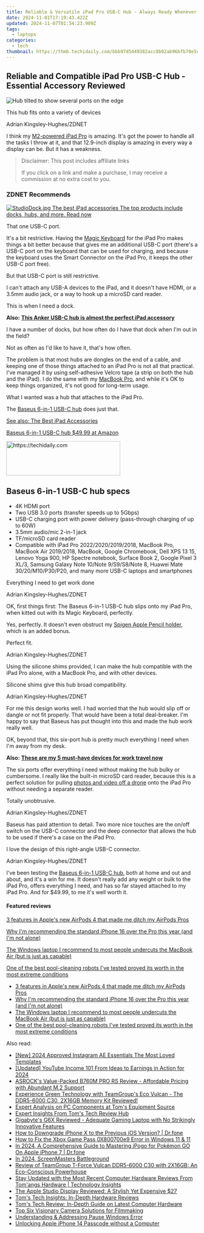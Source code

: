 ```yaml
---
title: Reliable & Versatile iPad Pro USB-C Hub - Always Ready Whenever Needed!
date: 2024-11-01T17:19:43.422Z
updated: 2024-11-07T01:54:23.989Z
tags:
  - laptops
categories:
  - tech
thumbnail: https://thmb.techidaily.com/bbb97d5449382acc8b92ab96bfb70e5ca97a93f11d2d4de93a06ce4ca47d0742.jpg
---
```


## Reliable and Compatible iPad Pro USB-C Hub - Essential Accessory Reviewed

![Hub tilted to show several ports on the edge](https://www.zdnet.com/a/img/resize/3fac0be36c1d0d3b3e4e156837e5e482506ebe9b/2022/12/07/8c109f19-d8a3-41e6-a787-ec5e15285d02/img-1261.jpg?auto=webp&width=1280)

This hub fits onto a variety of devices

Adrian Kingsley-Hughes/ZDNET

I think my [M2-powered iPad Pro](https://apple.sjv.io/c/159047/435031/7613?&sharedId=zdnet&u=https%3A%2F%2Fwww.apple.com%2Fshop%2Fbuy-ipad%2Fipad-pro&subId1=zd-%5F%5FCOM%5FCLICK%5FID%5F%5F-dtp) is amazing. It's got the power to handle all the tasks I throw at it, and that 12.9-inch display is amazing in every way a display can be. But it has a weakness. 

>  Disclaimer: This post includes affiliate links
>
>  If you click on a link and make a purchase, I may receive a commission at no extra cost to you.
>

### **ZDNET** Recommends

[![StudioDock.jpg](https://www.zdnet.com/a/img/resize/da8aa3bce3683c33dc4483e6f20e4af651d17bcf/2021/03/15/b2a0a7a2-1021-4a0a-9e91-1d32dd85185e/img-2718.jpg?auto=webp&fit=crop&frame=1&height=238.5&width=459) The best iPad accessories The top products include docks, hubs, and more.  Read now](https://www.zdnet.com/article/best-ipad-accessories/)

That one USB-C port. 

It's a bit restrictive. Having the [Magic Keyboard](https://apple.sjv.io/c/159047/435031/7613?&sharedId=zdnet&u=https%3A%2F%2Fwww.apple.com%2Fshop%2Fproduct%2FMX3L2LL%2FA%2Fsmart-keyboard-for-ipad-9th-generation-us-english&subId1=zd-%5F%5FCOM%5FCLICK%5FID%5F%5F-dtp) for the iPad Pro makes things a bit better because that gives me an additional USB-C port (there's a USB-C port on the keyboard that can be used for charging, and because the keyboard uses the Smart Connector on the iPad Pro, it keeps the other USB-C port free). 

But that USB-C port is still restrictive. 

I can't attach any USB-A devices to the iPad, and it doesn't have HDMI, or a 3.5mm audio jack, or a way to hook up a microSD card reader. 

This is when I need a dock. 

**Also:** [**This Anker USB-C hub is almost the perfect iPad accessory**](https://www.zdnet.com/article/ankers-551-usb-c-hub-is-almost-the-perfect-ipad-pro-accessory/)

I have a number of docks, but how often do I have that dock when I'm out in the field? 

Not as often as I'd like to have it, that's how often. 

The problem is that most hubs are dongles on the end of a cable, and keeping one of those things attached to an iPad Pro is not all that practical. I've managed it by using self-adhesive Velcro tape (a strip on both the hub and the iPad). I do the same with my [MacBook Pro](https://apple.sjv.io/c/159047/435031/7613?&sharedId=zdnet&u=https%3A%2F%2Fwww.apple.com%2Fshop%2Fbuy-mac%2Fmacbook-pro%2F13-inch&subId1=zd-%5F%5FCOM%5FCLICK%5FID%5F%5F-dtp), and while it's OK to keep things organized, it's not good for long-term usage. 

What I wanted was a hub that attaches to the iPad Pro. 

The [Baseus 6-in-1 USB-C hub](https://buy.geni.us/Proxy.ashx?TSID=368250&GR%5FURL=https%3A%2F%2Fwww.amazon.com%2FBaseus-Aluminum-Charging-Headphone-Compatible%2Fdp%2FB07VX46FPK%3Ftag%3Dzd-buy-button-20%26ascsubtag%3D%5F%5FCOM%5FCLICK%5FID%5F%5F%7Ca028876a-9b60-4ca7-8b88-7e37b242c3f1%7Cdtp&dtb=1) does just that. 

[See also: The Best iPad Accessories](https://www.zdnet.com/article/best-ipad-accessories/)

[Baseus 6-in-1 USB-C hub $49.99 at Amazon](https://buy.geni.us/Proxy.ashx?TSID=368250&GR%5FURL=https%3A%2F%2Fwww.amazon.com%2FBaseus-Aluminum-Charging-Headphone-Compatible%2Fdp%2FB07VX46FPK%3Ftag%3Dzd-buy-button-20%26ascsubtag%3D%5F%5FCOM%5FCLICK%5FID%5F%5F%7Ca028876a-9b60-4ca7-8b88-7e37b242c3f1%7Cdtp&dtb=1)

<!-- affiliate ads begin -->
<a href="https://aligracehair.sjv.io/c/5597632/1948876/19272" target="_top" id="1948876">
  <img src="//a.impactradius-go.com/display-ad/19272-1948876" border="0" alt="https://techidaily.com" width="300" height="90"/>
</a>
<img height="0" width="0" src="https://aligracehair.sjv.io/i/5597632/1948876/19272" style="position:absolute;visibility:hidden;" border="0" />
<!-- affiliate ads end -->

## Baseus 6-in-1 USB-C hub specs

* 4K HDMI port
* Two USB 3.0 ports (transfer speeds up to 5Gbps)
* USB-C charging port with power delivery (pass-through charging of up to 60W)
* 3.5mm audio/mic 2-in-1 jack
* TF/microSD card reader
* Compatible with iPad Pro 2022/2020/2019/2018, MacBook Pro, MacBook Air 2019/2018, MacBook, Google Chromebook, Dell XPS 13 15, Lenovo Yoga 900, HP Spectre notebook, Surface Book 2, Google Pixel 3 XL/3, Samsung Galaxy Note 10/Note 9/S9/S8/Note 8, Huawei Mate 30/20/M10/P30/P20, and many more USB-C laptops and smartphones

Everything I need to get work done

Adrian Kingsley-Hughes/ZDNET

OK, first things first: The Baseus 6-in-1 USB-C hub slips onto my iPad Pro, when kitted out with its Magic Keyboard, perfectly. 

Yes, perfectly. It doesn't even obstruct my [Spigen Apple Pencil holder](https://buy.geni.us/Proxy.ashx?TSID=368250&GR%5FURL=https%3A%2F%2Fwww.amazon.com%2FSpigen-Compatible-Keyboard-Designed-Generation%2Fdp%2FB09V1V34TV%2F%3Ftag%3Dzd-buy-button-20%26ascsubtag%3D%5F%5FCOM%5FCLICK%5FID%5F%5F%7Ca028876a-9b60-4ca7-8b88-7e37b242c3f1%7Cdtp&dtb=1), which is an added bonus. 

Perfect fit.

Adrian Kingsley-Hughes/ZDNET

Using the silicone shims provided, I can make the hub compatible with the iPad Pro alone, with a MacBook Pro, and with other devices. 

Silicone shims give this hub broad compatibility.

Adrian Kingsley-Hughes/ZDNET

For me this design works well. I had worried that the hub would slip off or dangle or not fit properly. That would have been a total deal-breaker. I'm happy to say that Baseus has put thought into this and made the hub work really well.

OK, beyond that, this six-port hub is pretty much everything I need when I'm away from my desk. 

**Also:** [**These are my 5 must-have devices for work travel now**](https://www.zdnet.com/article/these-are-my-5-must-have-devices-for-work-travel-now/)

The six ports offer everything I need without making the hub bulky or cumbersome. I really like the built-in microSD card reader, because this is a perfect solution for pulling [photos and video off a drone](https://www.zdnet.com/article/best-photography-drone/) onto the iPad Pro without needing a separate reader. 

Totally unobtrusive.

Adrian Kingsley-Hughes/ZDNET

Baseus has paid attention to detail. Two more nice touches are the on/off switch on the USB-C connector and the deep connector that allows the hub to be used if there's a case on the iPad Pro.

I love the design of this right-angle USB-C connector.

Adrian Kingsley-Hughes/ZDNET

I've been testing the [Baseus 6-in-1 USB-C hub](https://buy.geni.us/Proxy.ashx?TSID=368250&GR%5FURL=https%3A%2F%2Fwww.amazon.com%2FBaseus-Aluminum-Charging-Headphone-Compatible%2Fdp%2FB07VX46FPK%3Ftag%3Dzd-buy-button-20%26ascsubtag%3D%5F%5FCOM%5FCLICK%5FID%5F%5F%7Ca028876a-9b60-4ca7-8b88-7e37b242c3f1%7Cdtp&dtb=1), both at home and out and about, and it's a win for me. It doesn't really add any weight or bulk to the iPad Pro, offers everything I need, and has so far stayed attached to my iPad Pro. And for $49.99, to me it's well worth it. 

#### Featured reviews

[3 features in Apple's new AirPods 4 that made me ditch my AirPods Pros](https://www.zdnet.com/article/3-features-in-apples-new-airpods-4-that-made-me-ditch-my-airpods-pros/ "3 features in Apple's new AirPods 4 that made me ditch my AirPods Pros")

[Why I'm recommending the standard iPhone 16 over the Pro this year (and I'm not alone)](https://www.zdnet.com/article/why-im-recommending-the-standard-iphone-16-over-the-pro-this-year-and-im-not-alone/ "Why I'm recommending the standard iPhone 16 over the Pro this year (and I'm not alone)")

[The Windows laptop I recommend to most people undercuts the MacBook Air (but is just as capable)](https://www.zdnet.com/article/the-windows-laptop-i-recommend-to-most-people-undercuts-the-macbook-air-and-its-on-sale/ "The Windows laptop I recommend to most people undercuts the MacBook Air (but is just as capable)")

[One of the best pool-cleaning robots I've tested proved its worth in the most extreme conditions](https://www.zdnet.com/article/one-of-the-best-pool-cleaning-robots-ive-tested-is-450-off-for-prime-day/ "One of the best pool-cleaning robots I've tested proved its worth in the most extreme conditions")

* [3 features in Apple's new AirPods 4 that made me ditch my AirPods Pros](https://www.zdnet.com/article/3-features-in-apples-new-airpods-4-that-made-me-ditch-my-airpods-pros/ "3 features in Apple's new AirPods 4 that made me ditch my AirPods Pros")
* [Why I'm recommending the standard iPhone 16 over the Pro this year (and I'm not alone)](https://www.zdnet.com/article/why-im-recommending-the-standard-iphone-16-over-the-pro-this-year-and-im-not-alone/ "Why I'm recommending the standard iPhone 16 over the Pro this year (and I'm not alone)")
* [The Windows laptop I recommend to most people undercuts the MacBook Air (but is just as capable)](https://www.zdnet.com/article/the-windows-laptop-i-recommend-to-most-people-undercuts-the-macbook-air-and-its-on-sale/ "The Windows laptop I recommend to most people undercuts the MacBook Air (but is just as capable)")
* [One of the best pool-cleaning robots I've tested proved its worth in the most extreme conditions](https://www.zdnet.com/article/one-of-the-best-pool-cleaning-robots-ive-tested-is-450-off-for-prime-day/ "One of the best pool-cleaning robots I've tested proved its worth in the most extreme conditions")

<ins class="adsbygoogle"
     style="display:block"
     data-ad-format="autorelaxed"
     data-ad-client="ca-pub-7571918770474297"
     data-ad-slot="1223367746"></ins>

<ins class="adsbygoogle"
     style="display:block"
     data-ad-client="ca-pub-7571918770474297"
     data-ad-slot="8358498916"
     data-ad-format="auto"
     data-full-width-responsive="true"></ins>

<span class="atpl-alsoreadstyle">Also read:</span>
<div><ul>
<li><a href="https://instagram-video-files.techidaily.com/new-2024-approved-instagram-ae-essentials-the-most-loved-templates/"><u>[New] 2024 Approved Instagram AE Essentials The Most Loved Templates</u></a></li>
<li><a href="https://youtube-tips.techidaily.com/ed-youtube-income-101-from-ideas-to-earnings-in-action-for-2024/"><u>[Updated] YouTube Income 101 From Ideas to Earnings in Action for 2024</u></a></li>
<li><a href="https://hardware-reviews.techidaily.com/asrocks-value-packed-b760m-pro-rs-review-affordable-pricing-with-abundant-m2-support/"><u>ASROCK's Value-Packed B760M PRO RS Review - Affordable Pricing with Abundant M.2 Support</u></a></li>
<li><a href="https://hardware-reviews.techidaily.com/experience-green-technology-with-teamgroups-eco-vulcan-the-ddr5-6000-c30-2x16gb-memory-kit-reviewed/"><u>Experience Green Technology with TeamGroup's Eco Vulcan - The DDR5-6000 C30, 2X16GB Memory Kit Reviewed!</u></a></li>
<li><a href="https://hardware-reviews.techidaily.com/expert-analysis-on-pc-components-at-toms-equipment-source/"><u>Expert Analysis on PC Components at Tom's Equipment Source</u></a></li>
<li><a href="https://hardware-reviews.techidaily.com/expert-insights-from-toms-tech-review-hub/"><u>Expert Insights From Tom's Tech Review Hub</u></a></li>
<li><a href="https://hardware-reviews.techidaily.com/gigabytes-g6x-reviewed-adequate-gaming-laptop-with-no-strikingly-innovative-features/"><u>Gigabyte's G6X Reviewed - Adequate Gaming Laptop with No Strikingly Innovative Features</u></a></li>
<li><a href="https://blog-min.techidaily.com/how-to-downgrade-iphone-x-to-the-previous-ios-version-drfone-by-drfone-ios-system-repair-ios-system-repair/"><u>How to Downgrade iPhone X to the Previous iOS Version? | Dr.fone</u></a></li>
<li><a href="https://windows11.techidaily.com/how-to-fix-the-xbox-game-pass-0x800700e9-error-in-windows-11-and-11/"><u>How to Fix the Xbox Game Pass 0X800700e9 Error in Windows 11 & 11</u></a></li>
<li><a href="https://ios-pokemon-go.techidaily.com/in-2024-a-comprehensive-guide-to-mastering-ipogo-for-pokemon-go-on-apple-iphone-7-drfone-by-drfone-virtual-ios/"><u>In 2024, A Comprehensive Guide to Mastering iPogo for Pokémon GO On Apple iPhone 7 | Dr.fone</u></a></li>
<li><a href="https://screen-capture.techidaily.com/in-2024-screenmasters-battleground/"><u>In 2024, ScreenMasters Battleground</u></a></li>
<li><a href="https://hardware-reviews.techidaily.com/review-of-teamgroup-t-force-vulcan-ddr5-6000-c30-with-2x16gb-an-eco-conscious-powerhouse/"><u>Review of TeamGroup T-Force Vulcan DDR5-6000 C30 with 2X16GB: An Eco-Conscious Powerhouse</u></a></li>
<li><a href="https://hardware-reviews.techidaily.com/stay-updated-with-the-most-recent-computer-hardware-reviews-from-tomangs-hardware-technology-insights/"><u>Stay Updated with the Most Recent Computer Hardware Reviews From Tom'angs Hardware | Technology Insights</u></a></li>
<li><a href="https://technical-tips.techidaily.com/the-apple-studio-display-reviewed-a-stylish-yet-expensive-27/"><u>The Apple Studio Display Reviewed: A Stylish Yet Expensive $27</u></a></li>
<li><a href="https://hardware-reviews.techidaily.com/toms-tech-insights-in-depth-hardware-reviews/"><u>Tom's Tech Insights: In-Depth Hardware Reviews</u></a></li>
<li><a href="https://hardware-reviews.techidaily.com/toms-tech-review-in-depth-guide-on-latest-computer-hardware/"><u>Tom's Tech Review: In-Depth Guide on Latest Computer Hardware</u></a></li>
<li><a href="https://extra-resources.techidaily.com/top-six-visionary-camera-solutions-for-filmmaking/"><u>Top Six Visionary Camera Solutions for Filmmaking</u></a></li>
<li><a href="https://win11-tips.techidaily.com/understanding-and-addressing-pause-windows-error/"><u>Understanding & Addressing Pause Windows Error</u></a></li>
<li><a href="https://ios-unlock.techidaily.com/unlocking-apple-iphone-14-passcode-without-a-computer-by-drfone-ios/"><u>Unlocking Apple iPhone 14 Passcode without a Computer</u></a></li>
</ul></div>

